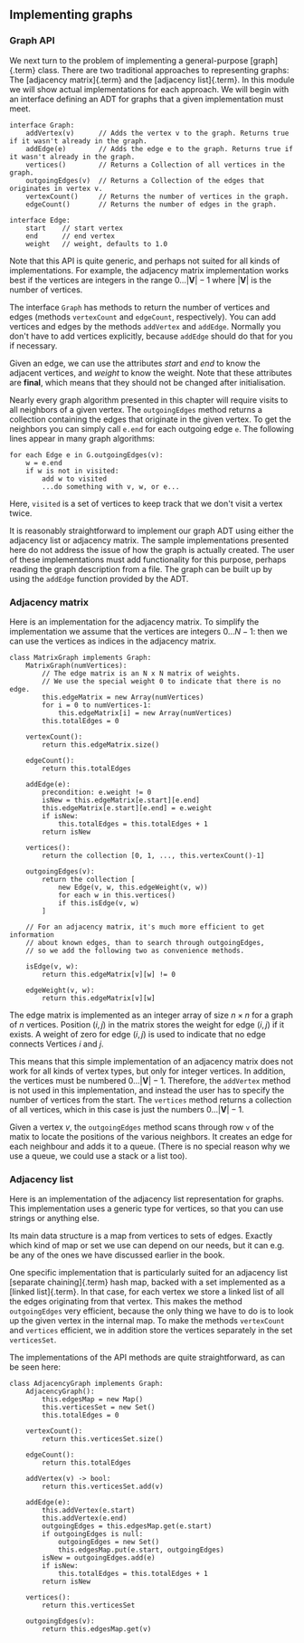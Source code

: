 
## Implementing graphs

### Graph API

We next turn to the problem of implementing a general-purpose
[graph]{.term} class. There are two traditional
approaches to representing graphs: The
[adjacency matrix]{.term} and the
[adjacency list]{.term}. In this module we will
show actual implementations for each approach. We will begin with an
interface defining an ADT for graphs that a given implementation must
meet.

    interface Graph:
        addVertex(v)      // Adds the vertex v to the graph. Returns true if it wasn't already in the graph.
        addEdge(e)        // Adds the edge e to the graph. Returns true if it wasn't already in the graph.
        vertices()        // Returns a Collection of all vertices in the graph.
        outgoingEdges(v)  // Returns a Collection of the edges that originates in vertex v.
        vertexCount()     // Returns the number of vertices in the graph.
        edgeCount()       // Returns the number of edges in the graph.

    interface Edge:
        start    // start vertex
        end      // end vertex
        weight   // weight, defaults to 1.0


Note that this API is quite generic, and perhaps not suited for all
kinds of implementations. For example, the adjacency matrix
implementation works best if the vertices are integers in the range
$0\ldots |\mathbf{V}|-1$ where $|\mathbf{V}|$ is the number of vertices.

The interface `Graph` has methods to return the number of vertices and
edges (methods `vertexCount` and `edgeCount`, respectively). You can add
vertices and edges by the methods `addVertex` and `addEdge`. Normally
you don't have to add vertices explicitly, because `addEdge` should do
that for you if necessary.

Given an edge, we can use the attributes *start* and
*end* to know the adjacent vertices, and
*weight* to know the weight. Note that these attributes are
**final**, which means that they should not be changed after initialisation.

Nearly every graph algorithm presented in this chapter will require
visits to all neighbors of a given vertex. The `outgoingEdges` method
returns a collection containing the edges that originate in the given
vertex. To get the neighbors you can simply call `e.end` for each
outgoing edge `e`. The following lines appear in many graph algorithms:

    for each Edge e in G.outgoingEdges(v):
        w = e.end
        if w is not in visited:
            add w to visited
            ...do something with v, w, or e...

Here, `visited` is a set of vertices to keep track that we don't visit
a vertex twice.

It is reasonably straightforward to implement our graph ADT using either
the adjacency list or adjacency matrix. The sample implementations
presented here do not address the issue of how the graph is actually
created. The user of these implementations must add functionality for
this purpose, perhaps reading the graph description from a file. The
graph can be built up by using the `addEdge` function provided by the
ADT.

### Adjacency matrix

Here is an implementation for the adjacency matrix.
To simplify the implementation we assume that the vertices are integers
$0\ldots N-1$: then we can use the vertices as indices in the adjacency matrix.

    class MatrixGraph implements Graph:
        MatrixGraph(numVertices):
            // The edge matrix is an N x N matrix of weights.
            // We use the special weight 0 to indicate that there is no edge.
            this.edgeMatrix = new Array(numVertices)
            for i = 0 to numVertices-1:
                this.edgeMatrix[i] = new Array(numVertices)
            this.totalEdges = 0

        vertexCount():
            return this.edgeMatrix.size()

        edgeCount():
            return this.totalEdges

        addEdge(e):
            precondition: e.weight != 0
            isNew = this.edgeMatrix[e.start][e.end]
            this.edgeMatrix[e.start][e.end] = e.weight
            if isNew:
                this.totalEdges = this.totalEdges + 1
            return isNew

        vertices():
            return the collection [0, 1, ..., this.vertexCount()-1]

        outgoingEdges(v):
            return the collection [
                new Edge(v, w, this.edgeWeight(v, w))
                for each w in this.vertices()
                if this.isEdge(v, w)
            ]

        // For an adjacency matrix, it's much more efficient to get information
        // about known edges, than to search through outgoingEdges,
        // so we add the following two as convenience methods.

        isEdge(v, w):
            return this.edgeMatrix[v][w] != 0

        edgeWeight(v, w):
            return this.edgeMatrix[v][w]


The edge matrix is implemented as an integer array of size $n \times n$
for a graph of $n$ vertices. Position $(i, j)$ in the matrix stores the
weight for edge $(i, j)$ if it exists. A weight of zero for edge
$(i, j)$ is used to indicate that no edge connects Vertices $i$ and $j$.

This means that this simple implementation of an adjacency matrix does
not work for all kinds of vertex types, but only for integer vertices.
In addition, the vertices must be numbered $0\ldots |\mathbf{V}|-1$.
Therefore, the `addVertex` method is not used in this implementation,
and instead the user has to specify the number of vertices from the
start. The `vertices` method returns a collection of all vertices, which
in this case is just the numbers $0\ldots |\mathbf{V}|-1$.

Given a vertex $v$, the `outgoingEdges` method scans through row `v` of
the matix to locate the positions of the various neighbors. It creates
an edge for each neighbour and adds it to a queue. (There is no special
reason why we use a queue, we could use a stack or a list too).

### Adjacency list

Here is an implementation of the adjacency list representation for
graphs. This implementation uses a generic type for vertices, so that
you can use strings or anything else.

Its main data structure is a map from vertices to sets of edges.
Exactly which kind of map or set we use can depend on our needs,
but it can e.g. be any of the ones we have discussed earlier in the book.

One specific implementation that is particularly suited for an adjacency list
[separate chaining]{.term} hash map, backed with a set implemented as a
[linked list]{.term}. In that case, for each vertex we store a linked list
of all the edges originating from that vertex.
This makes the method `outgoingEdges` very efficient,
because the only thing we have to do is to look up the given vertex in
the internal map. To make the methods `vertexCount` and `vertices`
efficient, we in addition store the vertices separately in the set
`verticesSet`.

The implementations of the API methods are quite straightforward, as can
be seen here:

    class AdjacencyGraph implements Graph:
        AdjacencyGraph():
            this.edgesMap = new Map()
            this.verticesSet = new Set()
            this.totalEdges = 0

        vertexCount():
            return this.verticesSet.size()

        edgeCount():
            return this.totalEdges

        addVertex(v) -> bool:
            return this.verticesSet.add(v)

        addEdge(e):
            this.addVertex(e.start)
            this.addVertex(e.end)
            outgoingEdges = this.edgesMap.get(e.start)
            if outgoingEdges is null:
                outgoingEdges = new Set()
                this.edgesMap.put(e.start, outgoingEdges)
            isNew = outgoingEdges.add(e)
            if isNew:
                this.totalEdges = this.totalEdges + 1
            return isNew

        vertices():
            return this.verticesSet

        outgoingEdges(v):
            return this.edgesMap.get(v)


